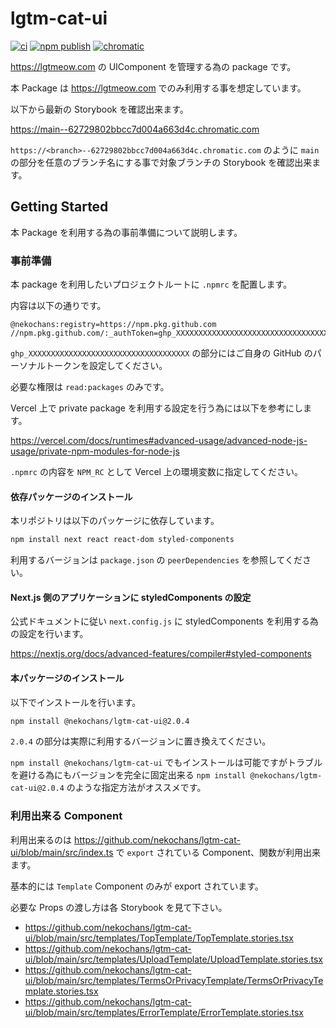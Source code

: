 # lgtm-cat-ui

[![ci](https://github.com/nekochans/lgtm-cat-ui/actions/workflows/ci.yml/badge.svg)](https://github.com/nekochans/lgtm-cat-ui/actions/workflows/ci.yml)
[![npm publish](https://github.com/nekochans/lgtm-cat-ui/actions/workflows/npm-publish.yml/badge.svg)](https://github.com/nekochans/lgtm-cat-ui/actions/workflows/npm-publish.yml)
[![chromatic](https://github.com/nekochans/lgtm-cat-ui/actions/workflows/chromatic.yml/badge.svg)](https://github.com/nekochans/lgtm-cat-ui/actions/workflows/chromatic.yml)

https://lgtmeow.com の UIComponent を管理する為の package です。

本 Package は https://lgtmeow.com でのみ利用する事を想定しています。

以下から最新の Storybook を確認出来ます。

https://main--62729802bbcc7d004a663d4c.chromatic.com

`https://<branch>--62729802bbcc7d004a663d4c.chromatic.com` のように `main` の部分を任意のブランチ名にする事で対象ブランチの Storybook を確認出来ます。

## Getting Started

本 Package を利用する為の事前準備について説明します。

### 事前準備

本 package を利用したいプロジェクトルートに `.npmrc` を配置します。

内容は以下の通りです。

```
@nekochans:registry=https://npm.pkg.github.com
//npm.pkg.github.com/:_authToken=ghp_XXXXXXXXXXXXXXXXXXXXXXXXXXXXXXXXXXXX
```

`ghp_XXXXXXXXXXXXXXXXXXXXXXXXXXXXXXXXXXXX` の部分にはご自身の GitHub のパーソナルトークンを設定してください。

必要な権限は `read:packages` のみです。

Vercel 上で private package を利用する設定を行う為には以下を参考にします。

https://vercel.com/docs/runtimes#advanced-usage/advanced-node-js-usage/private-npm-modules-for-node-js

`.npmrc` の内容を `NPM_RC` として Vercel 上の環境変数に指定してください。

#### 依存パッケージのインストール

本リポジトリは以下のパッケージに依存しています。

```bash
npm install next react react-dom styled-components
```

利用するバージョンは `package.json` の `peerDependencies` を参照してください。

#### Next.js 側のアプリケーションに styledComponents の設定

公式ドキュメントに従い `next.config.js` に styledComponents を利用する為の設定を行います。

https://nextjs.org/docs/advanced-features/compiler#styled-components

#### 本パッケージのインストール

以下でインストールを行います。

```bash
npm install @nekochans/lgtm-cat-ui@2.0.4
```

`2.0.4` の部分は実際に利用するバージョンに置き換えてください。

`npm install @nekochans/lgtm-cat-ui` でもインストールは可能ですがトラブルを避ける為にもバージョンを完全に固定出来る `npm install @nekochans/lgtm-cat-ui@2.0.4` のような指定方法がオススメです。

### 利用出来る Component

利用出来るのは https://github.com/nekochans/lgtm-cat-ui/blob/main/src/index.ts で `export` されている Component、関数が利用出来ます。

基本的には `Template` Component のみが export されています。

必要な Props の渡し方は各 Storybook を見て下さい。

- https://github.com/nekochans/lgtm-cat-ui/blob/main/src/templates/TopTemplate/TopTemplate.stories.tsx
- https://github.com/nekochans/lgtm-cat-ui/blob/main/src/templates/UploadTemplate/UploadTemplate.stories.tsx
- https://github.com/nekochans/lgtm-cat-ui/blob/main/src/templates/TermsOrPrivacyTemplate/TermsOrPrivacyTemplate.stories.tsx
- https://github.com/nekochans/lgtm-cat-ui/blob/main/src/templates/ErrorTemplate/ErrorTemplate.stories.tsx
